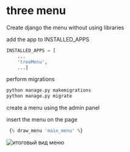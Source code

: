 # three menu
Create django the menu  without using libraries

add the app to INSTALLED_APPS

```python
INSTALLED_APPS = [
    ...
    'treeMenu',
    ...]
```
perform migrations
```python
python manage.py makemigrations 
python manage.py migrate
```
create a menu using the admin panel

insert the menu on the page
```python
 {% draw_menu 'main_menu' %}
```
![итоговый вид меню](https://i.imgur.com/PW1zBhn.png=10x20)
